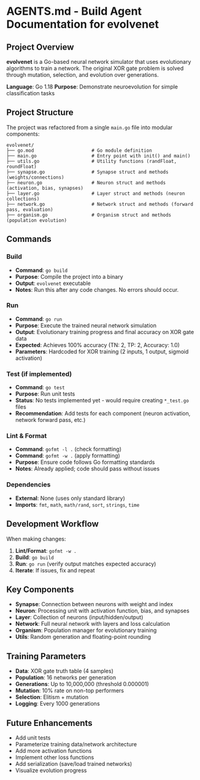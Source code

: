 # AGENTS.md - Build Agent Documentation for evolvenet

## Project Overview
**evolvenet** is a Go-based neural network simulator that uses evolutionary algorithms to train a network. The original XOR gate problem is solved through mutation, selection, and evolution over generations.

**Language**: Go 1.18
**Purpose**: Demonstrate neuroevolution for simple classification tasks

## Project Structure
The project was refactored from a single `main.go` file into modular components:

```
evolvenet/
├── go.mod                     # Go module definition
├── main.go                    # Entry point with init() and main()
├── utils.go                   # Utility functions (randFloat, roundFloat)
├── synapse.go                 # Synapse struct and methods (weights/connections)
├── neuron.go                  # Neuron struct and methods (activation, bias, synapses)
├── layer.go                   # Layer struct and methods (neuron collections)
├── network.go                 # Network struct and methods (forward pass, evaluation)
├── organism.go                # Organism struct and methods (population evolution)
```

## Commands

### Build
- **Command**: `go build`
- **Purpose**: Compile the project into a binary
- **Output**: `evolvenet` executable
- **Notes**: Run this after any code changes. No errors should occur.

### Run
- **Command**: `go run`
- **Purpose**: Execute the trained neural network simulation
- **Output**: Evolutionary training progress and final accuracy on XOR gate data
- **Expected**: Achieves 100% accuracy (TN: 2, TP: 2, Accuracy: 1.0)
- **Parameters**: Hardcoded for XOR training (2 inputs, 1 output, sigmoid activation)

### Test (if implemented)
- **Command**: `go test`
- **Purpose**: Run unit tests
- **Status**: No tests implemented yet - would require creating `*_test.go` files
- **Recommendation**: Add tests for each component (neuron activation, network forward pass, etc.)

### Lint & Format
- **Command**: `gofmt -l .` (check formatting)
- **Command**: `gofmt -w .` (apply formatting)
- **Purpose**: Ensure code follows Go formatting standards
- **Notes**: Already applied; code should pass without issues

### Dependencies
- **External**: None (uses only standard library)
- **Imports**: `fmt`, `math`, `math/rand`, `sort`, `strings`, `time`

## Development Workflow
When making changes:
1. **Lint/Format**: `gofmt -w .`
2. **Build**: `go build`
3. **Run**: `go run` (verify output matches expected accuracy)
4. **Iterate**: If issues, fix and repeat

## Key Components
- **Synapse**: Connection between neurons with weight and index
- **Neuron**: Processing unit with activation function, bias, and synapses
- **Layer**: Collection of neurons (input/hidden/output)
- **Network**: Full neural network with layers and loss calculation
- **Organism**: Population manager for evolutionary training
- **Utils**: Random generation and floating-point rounding

## Training Parameters
- **Data**: XOR gate truth table (4 samples)
- **Population**: 16 networks per generation
- **Generations**: Up to 10,000,000 (threshold 0.000001)
- **Mutation**: 10% rate on non-top performers
- **Selection**: Elitism + mutation
- **Logging**: Every 1000 generations

## Future Enhancements
- Add unit tests
- Parameterize training data/network architecture
- Add more activation functions
- Implement other loss functions
- Add serialization (save/load trained networks)
- Visualize evolution progress
